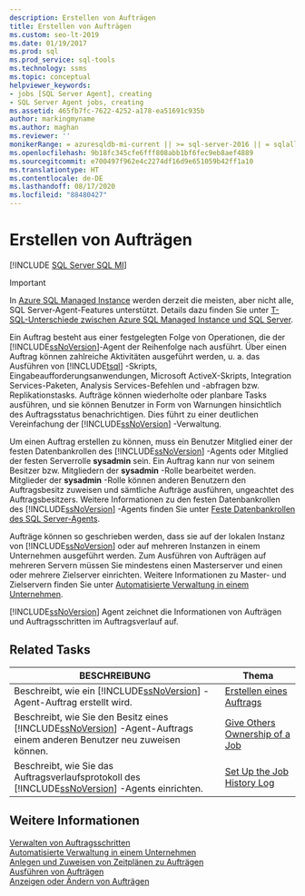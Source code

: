 ```yaml
---
description: Erstellen von Aufträgen
title: Erstellen von Aufträgen
ms.custom: seo-lt-2019
ms.date: 01/19/2017
ms.prod: sql
ms.prod_service: sql-tools
ms.technology: ssms
ms.topic: conceptual
helpviewer_keywords:
- jobs [SQL Server Agent], creating
- SQL Server Agent jobs, creating
ms.assetid: 465fb7fc-7622-4252-a178-ea51691c935b
author: markingmyname
ms.author: maghan
ms.reviewer: ''
monikerRange: = azuresqldb-mi-current || >= sql-server-2016 || = sqlallproducts-allversions
ms.openlocfilehash: 9b18fc345cfe6fff808abb1bf6fec9eb8aef4889
ms.sourcegitcommit: e700497f962e4c2274df16d9e651059b42ff1a10
ms.translationtype: HT
ms.contentlocale: de-DE
ms.lasthandoff: 08/17/2020
ms.locfileid: "88480427"
---
```

# <a name="create-jobs"></a>Erstellen von Aufträgen
[!INCLUDE [SQL Server SQL MI](../../includes/applies-to-version/sql-asdbmi.md)]

> [!IMPORTANT]  
> In [Azure SQL Managed Instance](https://docs.microsoft.com/azure/sql-database/sql-database-managed-instance) werden derzeit die meisten, aber nicht alle, SQL Server-Agent-Features unterstützt. Details dazu finden Sie unter [T-SQL-Unterschiede zwischen Azure SQL Managed Instance und SQL Server](https://docs.microsoft.com/azure/sql-database/sql-database-managed-instance-transact-sql-information#sql-server-agent).

Ein Auftrag besteht aus einer festgelegten Folge von Operationen, die der [!INCLUDE[ssNoVersion](../../includes/ssnoversion-md.md)]-Agent der Reihenfolge nach ausführt. Über einen Auftrag können zahlreiche Aktivitäten ausgeführt werden, u. a. das Ausführen von [!INCLUDE[tsql](../../includes/tsql-md.md)] -Skripts, Eingabeaufforderungsanwendungen, Microsoft ActiveX-Skripts, Integration Services-Paketen, Analysis Services-Befehlen und -abfragen bzw. Replikationstasks. Aufträge können wiederholte oder planbare Tasks ausführen, und sie können Benutzer in Form von Warnungen hinsichtlich des Auftragsstatus benachrichtigen. Dies führt zu einer deutlichen Vereinfachung der [!INCLUDE[ssNoVersion](../../includes/ssnoversion-md.md)] -Verwaltung.  
  
Um einen Auftrag erstellen zu können, muss ein Benutzer Mitglied einer der festen Datenbankrollen des [!INCLUDE[ssNoVersion](../../includes/ssnoversion-md.md)] -Agents oder Mitglied der festen Serverrolle **sysadmin** sein. Ein Auftrag kann nur von seinem Besitzer bzw. Mitgliedern der **sysadmin** -Rolle bearbeitet werden. Mitglieder der **sysadmin** -Rolle können anderen Benutzern den Auftragsbesitz zuweisen und sämtliche Aufträge ausführen, ungeachtet des Auftragsbesitzers. Weitere Informationen zu den festen Datenbankrollen des [!INCLUDE[ssNoVersion](../../includes/ssnoversion-md.md)] -Agents finden Sie unter [Feste Datenbankrollen des SQL Server-Agents](../../ssms/agent/sql-server-agent-fixed-database-roles.md).  
  
Aufträge können so geschrieben werden, dass sie auf der lokalen Instanz von [!INCLUDE[ssNoVersion](../../includes/ssnoversion-md.md)] oder auf mehreren Instanzen in einem Unternehmen ausgeführt werden. Zum Ausführen von Aufträgen auf mehreren Servern müssen Sie mindestens einen Masterserver und einen oder mehrere Zielserver einrichten. Weitere Informationen zu Master- und Zielservern finden Sie unter [Automatisierte Verwaltung in einem Unternehmen](../../ssms/agent/automated-administration-across-an-enterprise.md).  
  
[!INCLUDE[ssNoVersion](../../includes/ssnoversion-md.md)] Agent zeichnet die Informationen von Aufträgen und Auftragsschritten im Auftragsverlauf auf.  
  
## <a name="related-tasks"></a>Related Tasks  
  
|BESCHREIBUNG|Thema|  
|-|-|  
|Beschreibt, wie ein [!INCLUDE[ssNoVersion](../../includes/ssnoversion-md.md)] -Agent-Auftrag erstellt wird.|[Erstellen eines Auftrags](../../ssms/agent/create-a-job.md)|  
|Beschreibt, wie Sie den Besitz eines [!INCLUDE[ssNoVersion](../../includes/ssnoversion-md.md)] -Agent-Auftrags einem anderen Benutzer neu zuweisen können.|[Give Others Ownership of a Job](../../ssms/agent/give-others-ownership-of-a-job.md)|  
|Beschreibt, wie Sie das Auftragsverlaufsprotokoll des [!INCLUDE[ssNoVersion](../../includes/ssnoversion-md.md)] -Agents einrichten.|[Set Up the Job History Log](../../ssms/agent/set-up-the-job-history-log.md)|  
  
## <a name="see-also"></a>Weitere Informationen  
[Verwalten von Auftragsschritten](../../ssms/agent/manage-job-steps.md)  
[Automatisierte Verwaltung in einem Unternehmen](../../ssms/agent/automated-administration-across-an-enterprise.md)  
[Anlegen und Zuweisen von Zeitplänen zu Aufträgen](../../ssms/agent/create-and-attach-schedules-to-jobs.md)  
[Ausführen von Aufträgen](../../ssms/agent/run-jobs.md)  
[Anzeigen oder Ändern von Aufträgen](../../ssms/agent/view-or-modify-jobs.md)  
  
